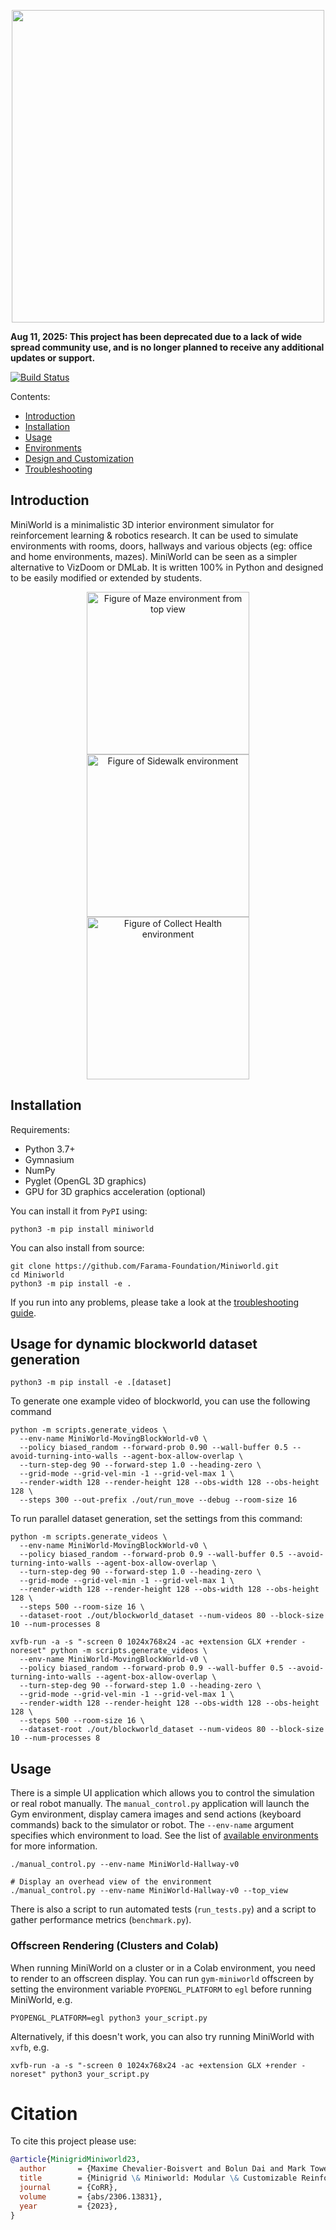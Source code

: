 <p align="center">
    <img src="https://raw.githubusercontent.com/Farama-Foundation/Miniworld/master/miniworld-text.png" width="500px"/>
</p>

**Aug 11, 2025: This project has been deprecated due to a lack of wide spread community use, and is no longer planned to receive any additional updates or support.**

[![Build Status](https://travis-ci.org/maximecb/gym-miniworld.svg?branch=master)](https://travis-ci.org/maximecb/gym-miniworld)

Contents:
- [Introduction](#introduction)
- [Installation](#installation)
- [Usage](#usage)
- [Environments](https://miniworld.farama.org/content/env_list/)
- [Design and Customization](https://miniworld.farama.org/content/design/)
- [Troubleshooting](https://miniworld.farama.org/content/troubleshooting/)

## Introduction

MiniWorld is a minimalistic 3D interior environment simulator for reinforcement
learning &amp; robotics research. It can be used to simulate environments with
rooms, doors, hallways and various objects (eg: office and home environments, mazes).
MiniWorld can be seen as a simpler alternative to VizDoom or DMLab. It is written
100% in Python and designed to be easily modified or extended by students.

<p align="center">
    <img src="images/maze_top_view.jpg" width=260 alt="Figure of Maze environment from top view">
    <img src="images/sidewalk_0.jpg" width=260 alt="Figure of Sidewalk environment">
    <img src="images/collecthealth_0.jpg" width=260 alt="Figure of Collect Health environment">
</p>

<!-- Features:
- Few dependencies, less likely to break, easy to install
- Easy to create your own levels, or modify existing ones
- Good performance, high frame rate, support for multiple processes
- Lightweight, small download, low memory requirements
- Provided under a permissive MIT license
- Comes with a variety of free 3D models and textures
- Fully observable [top-down/overhead view](images/maze_top_view.jpg) available
- [Domain randomization](https://blog.openai.com/generalizing-from-simulation/) support, for sim-to-real transfer
- Ability to [display alphanumeric strings](images/textframe.jpg) on walls
- Ability to produce depth maps matching camera images (RGB-D)

Limitations:
- Graphics are basic, nowhere near photorealism
- Physics are very basic, not sufficient for robot arms or manipulation

List of publications & submissions using MiniWorld (please open a pull request to add missing entries):
- [Towards real-world navigation with deep differentiable planners](https://arxiv.org/abs/2108.05713) (VGG, Oxford, CVPR 2022)
- [Decoupling Exploration and Exploitation for Meta-Reinforcement Learning without Sacrifices](https://arxiv.org/abs/2008.02790) (Stanford University, ICML 2021)
- [Rank the Episodes: A Simple Approach for Exploration in Procedurally-Generated Environments](https://openreview.net/forum?id=MtEE0CktZht) (Texas A&M University, Kuai Inc., ICLR 2021)
- [DeepAveragers: Offline Reinforcement Learning by Solving Derived Non-Parametric MDPs](https://arxiv.org/abs/2010.08891) (NeurIPS Offline RL Workshop, Oct 2020)
- [Pre-trained Word Embeddings for Goal-conditional Transfer Learning in Reinforcement Learning](https://arxiv.org/abs/2007.05196) (University of Antwerp, Jul 2020, ICML 2020 LaReL Workshop)
- [Temporal Abstraction with Interest Functions](https://arxiv.org/abs/2001.00271) (Mila, Feb 2020, AAAI 2020)
- [Addressing Sample Complexity in Visual Tasks Using Hindsight Experience Replay and Hallucinatory GANs](https://openreview.net/forum?id=H1xSXdV0i4) (Offworld Inc, Georgia Tech, UC Berkeley, ICML 2019 Workshop RL4RealLife)
- [Avoidance Learning Using Observational Reinforcement Learning](https://arxiv.org/abs/1909.11228) (Mila, McGill, Sept 2019)
- [Visual Hindsight Experience Replay](https://arxiv.org/pdf/1901.11529.pdf) (Georgia Tech, UC Berkeley, Jan 2019)

This simulator was created as part of work done at [Mila](https://mila.quebec/). -->

## Installation

Requirements:
- Python 3.7+
- Gymnasium
- NumPy
- Pyglet (OpenGL 3D graphics)
- GPU for 3D graphics acceleration (optional)

You can install it from `PyPI` using:

```console
python3 -m pip install miniworld
```

You can also install from source:

```console
git clone https://github.com/Farama-Foundation/Miniworld.git
cd Miniworld
python3 -m pip install -e .
```

If you run into any problems, please take a look at the [troubleshooting guide](docs/content/troubleshooting.md).

## Usage for dynamic blockworld dataset generation

```console
python3 -m pip install -e .[dataset]
```

To generate one example video of blockworld, you can use the following command
```console 
python -m scripts.generate_videos \
  --env-name MiniWorld-MovingBlockWorld-v0 \
  --policy biased_random --forward-prob 0.90 --wall-buffer 0.5 --avoid-turning-into-walls --agent-box-allow-overlap \
  --turn-step-deg 90 --forward-step 1.0 --heading-zero \
  --grid-mode --grid-vel-min -1 --grid-vel-max 1 \
  --render-width 128 --render-height 128 --obs-width 128 --obs-height 128 \
  --steps 300 --out-prefix ./out/run_move --debug --room-size 16
```

To run parallel dataset generation, set the settings from this command:
```console 
python -m scripts.generate_videos \
  --env-name MiniWorld-MovingBlockWorld-v0 \
  --policy biased_random --forward-prob 0.9 --wall-buffer 0.5 --avoid-turning-into-walls --agent-box-allow-overlap \
  --turn-step-deg 90 --forward-step 1.0 --heading-zero \
  --grid-mode --grid-vel-min -1 --grid-vel-max 1 \
  --render-width 128 --render-height 128 --obs-width 128 --obs-height 128 \
  --steps 500 --room-size 16 \
  --dataset-root ./out/blockworld_dataset --num-videos 80 --block-size 10 --num-processes 8

xvfb-run -a -s "-screen 0 1024x768x24 -ac +extension GLX +render -noreset" python -m scripts.generate_videos \
  --env-name MiniWorld-MovingBlockWorld-v0 \
  --policy biased_random --forward-prob 0.9 --wall-buffer 0.5 --avoid-turning-into-walls --agent-box-allow-overlap \
  --turn-step-deg 90 --forward-step 1.0 --heading-zero \
  --grid-mode --grid-vel-min -1 --grid-vel-max 1 \
  --render-width 128 --render-height 128 --obs-width 128 --obs-height 128 \
  --steps 500 --room-size 16 \
  --dataset-root ./out/blockworld_dataset --num-videos 80 --block-size 10 --num-processes 8
```

## Usage

There is a simple UI application which allows you to control the simulation or real robot manually.
The `manual_control.py` application will launch the Gym environment, display camera images and send actions
(keyboard commands) back to the simulator or robot. The `--env-name` argument specifies which environment to load.
See the list of [available environments](docs/environments.md) for more information.

```
./manual_control.py --env-name MiniWorld-Hallway-v0

# Display an overhead view of the environment
./manual_control.py --env-name MiniWorld-Hallway-v0 --top_view
```

There is also a script to run automated tests (`run_tests.py`) and a script to gather performance metrics (`benchmark.py`).

### Offscreen Rendering (Clusters and Colab)

When running MiniWorld on a cluster or in a Colab environment, you need to render to an offscreen display. You can
run `gym-miniworld` offscreen by setting the environment variable `PYOPENGL_PLATFORM` to `egl` before running MiniWorld, e.g.

```
PYOPENGL_PLATFORM=egl python3 your_script.py
```

Alternatively, if this doesn't work, you can also try running MiniWorld with `xvfb`, e.g.

```
xvfb-run -a -s "-screen 0 1024x768x24 -ac +extension GLX +render -noreset" python3 your_script.py
```

# Citation

To cite this project please use:

```bibtex
@article{MinigridMiniworld23,
  author       = {Maxime Chevalier-Boisvert and Bolun Dai and Mark Towers and Rodrigo de Lazcano and Lucas Willems and Salem Lahlou and Suman Pal and Pablo Samuel Castro and Jordan Terry},
  title        = {Minigrid \& Miniworld: Modular \& Customizable Reinforcement Learning Environments for Goal-Oriented Tasks},
  journal      = {CoRR},
  volume       = {abs/2306.13831},
  year         = {2023},
}
```
